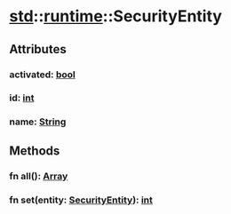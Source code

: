 # [std](/libs/std/)::[runtime](/libs/std/runtime/)::SecurityEntity

## Attributes

### activated:&nbsp;[bool](/libs/std/core/type.bool.md)

### id:&nbsp;[int](/libs/std/core/type.int.md)

### name:&nbsp;[String](/libs/std/core/type.String.md)

## Methods
### fn all():&nbsp;[Array](/libs/std/core/type.Array.md)<Badge text="native" /><Badge text="static" />
### fn set(entity:&nbsp;[SecurityEntity](/libs/std/runtime/type.SecurityEntity.md)):&nbsp;[int](/libs/std/core/type.int.md)<Badge text="native" /><Badge text="static" />
